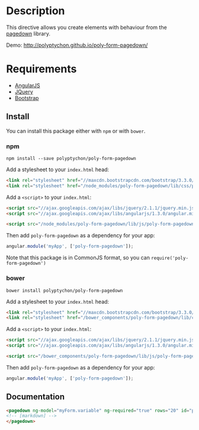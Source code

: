 # Description

This directive allows you create elements with behaviour from the [pagedown](https://code.google.com/p/pagedown/) library.

Demo: http://polyptychon.github.io/poly-form-pagedown/

# Requirements

- [AngularJS](http://angularjs.org/)
- [JQuery](http://jquery.com/)
- [Bootstrap](https://github.com/twbs/bootstrap/)

## Install

You can install this package either with `npm` or with `bower`.

### npm

```shell
npm install --save polyptychon/poly-form-pagedown
```
Add a stylesheet to your `index.html` head:
```html
<link rel="stylesheet" href="//maxcdn.bootstrapcdn.com/bootstrap/3.3.0/css/bootstrap.min.css">
<link rel="stylesheet" href="/node_modules/poly-form-pagedown/lib/css/poly-form-pagedown.css">
```

Add a `<script>` to your `index.html`:

```html
<script src="//ajax.googleapis.com/ajax/libs/jquery/2.1.1/jquery.min.js"></script>
<script src="//ajax.googleapis.com/ajax/libs/angularjs/1.3.0/angular.min.js"></script>

<script src="/node_modules/poly-form-pagedown/lib/js/poly-form-pagedown.min.js"></script>
```

Then add `poly-form-pagedown` as a dependency for your app:

```javascript
angular.module('myApp', ['poly-form-pagedown']);
```

Note that this package is in CommonJS format, so you can `require('poly-form-pagedown')`

### bower

```shell
bower install polyptychon/poly-form-pagedown
```

Add a stylesheet to your `index.html` head:
```html
<link rel="stylesheet" href="//maxcdn.bootstrapcdn.com/bootstrap/3.3.0/css/bootstrap.min.css">
<link rel="stylesheet" href="/bower_components/poly-form-pagedown/lib/css/poly-form-pagedown.css">
```

Add a `<script>` to your `index.html`:

```html
<script src="//ajax.googleapis.com/ajax/libs/jquery/2.1.1/jquery.min.js"></script>
<script src="//ajax.googleapis.com/ajax/libs/angularjs/1.3.0/angular.min.js"></script>

<script src="/bower_components/poly-form-pagedown/lib/js/poly-form-pagedown.min.js"></script>
```

Then add `poly-form-pagedown` as a dependency for your app:

```javascript
angular.module('myApp', ['poly-form-pagedown']);
```

## Documentation

```html
<pagedown ng-model="myForm.variable" ng-required="true" rows="20" id="pagedown_id">
<!-- [markdown] -->
</pagedown>
```

